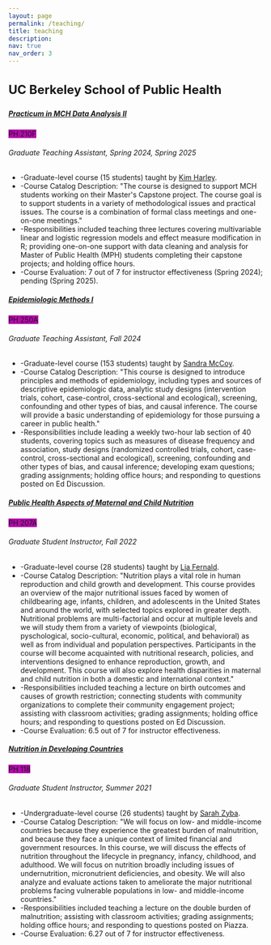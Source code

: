 ```yaml
---
layout: page
permalink: /teaching/
title: teaching
description: 
nav: true
nav_order: 3
---
```


<h3 class="mt-4" style="font-size: 1.5rem;">UC Berkeley School of Public Health</h3>

<!-- Practicum in MCH Data Analysis  (PH210F) -->
<div class="card mt-3">
  <div class="p-3">
    <div class="row">
      <div class="col-sm-10">
        <h5 class="card-title"><a href="https://classes.berkeley.edu/content/2024-spring-pbhlth-210f-101-lec-101">Practicum in MCH Data Analysis II</a></h5>
      </div>
      <div class="col-sm-2 text-left text-sm-right">
        <span class="badge font-weight-bold text-uppercase cyan-color align-middle" style="background-color: #b509ac;">
            PH 210F
        </span>
      </div>
    </div>
    <h6 class="font-italic mt-2 mt-sm-0">Graduate Teaching Assistant, Spring 2024, Spring 2025</h6>
    <ul class="card-text font-weight-light list-group list-group-flush">
      <li class="list-group-item">-Graduate-level course (15 students) taught by <a href="https://publichealth.berkeley.edu/people/kim-harley">Kim Harley</a>.</li>
      <li class="list-group-item">-Course Catalog Description: "The course is designed to support MCH students working on their Master's Capstone project. The course goal is to support students in a variety of methodological issues and practical issues. The course is a combination of formal class meetings and one-on-one meetings."</li>
      <li class="list-group-item">-Responsibilities included teaching three lectures covering multivariable linear and logistic regression models and effect measure modification in R; providing one-on-one support with data cleaning and analysis for Master of Public Health (MPH) students completing their capstone projects; and holding office hours.</li>
      <li class="list-group-item">-Course Evaluation: 7 out of 7 for instructor effectiveness (Spring 2024); pending (Spring 2025).</li> 
    </ul>
  </div>
</div>


<!-- Epidemiologic Methods I (PH250A) -->
<div class="card mt-3">
  <div class="p-3">
    <div class="row">
      <div class="col-sm-10">
        <h5 class="card-title"><a href="https://classes.berkeley.edu/content/2024-fall-pbhlth-250a-105-lab-105">Epidemiologic Methods I</a></h5>
      </div>
      <div class="col-sm-2 text-left text-sm-right">
        <span class="badge font-weight-bold text-uppercase cyan-color align-middle" style="background-color: #b509ac;">
            PH 250A
        </span>
      </div>
    </div>
    <h6 class="font-italic mt-2 mt-sm-0">Graduate Teaching Assistant, Fall 2024</h6>
    <ul class="card-text font-weight-light list-group list-group-flush">
      <li class="list-group-item">-Graduate-level course (153 students) taught by <a href="https://publichealth.berkeley.edu/people/sandra-mccoy">Sandra McCoy</a>.</li>
      <li class="list-group-item">-Course Catalog Description: "This course is designed to introduce principles and methods of epidemiology, including types and sources of descriptive epidemiologic data, analytic study designs (intervention trials, cohort, case-control, cross-sectional and ecological), screening, confounding and other types of bias, and causal inference. The course will provide a basic understanding of epidemiology for those pursuing a career in public health."</li>
      <li class="list-group-item">-Responsibilities include leading a weekly two-hour lab section of 40 students, covering topics such as measures of disease frequency and association, study designs (randomized controlled trials, cohort, case-control, cross-sectional and ecological), screening, confounding and other types of bias, and causal inference; developing exam questions; grading assignments; holding office hours; and responding to questions posted on Ed Discussion.</li>
    </ul>
  </div>
</div>


<!-- Public Health Aspects of Maternal and Child Nutrition  (PH207A) -->
<div class="card mt-3">
  <div class="p-3">
    <div class="row">
      <div class="col-sm-10">
        <h5 class="card-title"><a href="https://classes.berkeley.edu/content/2022-Fall-PBHLTH-207A-001-LEC-001">Public Health Aspects of Maternal and Child Nutrition</a></h5>
      </div>
      <div class="col-sm-2 text-left text-sm-right">
        <span class="badge font-weight-bold text-uppercase cyan-color align-middle" style="background-color: #b509ac;">
            PH 207A
        </span>
      </div>
    </div>
    <h6 class="font-italic mt-2 mt-sm-0">Graduate Student Instructor, Fall 2022</h6>
    <ul class="card-text font-weight-light list-group list-group-flush">
      <li class="list-group-item">-Graduate-level course (28 students) taught by <a href="https://publichealth.berkeley.edu/people/lia-fernald">Lia Fernald</a>.</li>
      <li class="list-group-item">-Course Catalog Description: "Nutrition plays a vital role in human reproduction and child growth and development. This course provides an overview of the major nutritional issues faced by women of childbearing age, infants, children, and adolescents in the United States and around the world, with selected topics explored in greater depth. Nutritional problems are multi-factorial and occur at multiple levels and we will study them from a variety of viewpoints (biological, pyschological, socio-cultural, economic, political, and behavioral) as well as from individual and population perspectives. Participants in the course will become acquainted with nutritional research, policies, and interventions designed to enhance reproduction, growth, and development. This course will also explore health disparities in maternal and child nutrition in both a domestic and international context."</li>
      <li class="list-group-item">-Responsibilities included teaching a lecture on birth outcomes and causes of growth restriction; connecting students with community organizations to complete their community engagement project; assisting with classroom activities; grading assignments; holding office hours; and responding to questions posted on Ed Discussion.</li>
      <li class="list-group-item">-Course Evaluation: 6.5 out of 7 for instructor effectiveness.</li>
    </ul>
  </div>
</div>


<!-- Nutrition in Developing Countries (PH118) -->
<div class="card mt-3">
  <div class="p-3">
    <div class="row">
      <div class="col-sm-10">
        <h5 class="card-title"><a href="https://classes.berkeley.edu/content/2021-summer-pbhlth-118-001-lec-001">Nutrition in Developing Countries</a></h5>
      </div>
      <div class="col-sm-2 text-left text-sm-right">
        <span class="badge font-weight-bold text-uppercase cyan-color align-middle" style="background-color: #b509ac;">
            PH 118
        </span>
      </div>
    </div>
    <h6 class="font-italic mt-2 mt-sm-0">Graduate Student Instructor, Summer 2021</h6>
    <ul class="card-text font-weight-light list-group list-group-flush">
      <li class="list-group-item">-Undergraduate-level course (26 students) taught by <a href="https://publichealth.berkeley.edu/people/sarah-zyba">Sarah Zyba</a>.</li>
      <li class="list-group-item">-Course Catalog Description: "We will focus on low- and middle-income countries because they experience the greatest burden of malnutrition, and because they face a unique context of limited financial and government resources. In this course, we will discuss the effects of nutrition throughout the lifecycle in pregnancy, infancy, childhood, and adulthood. We will focus on nutrition broadly including issues of undernutrition, micronutrient deficiencies, and obesity. We will also analyze and evaluate actions taken to ameliorate the major nutritional problems facing vulnerable populations in low- and middle-income countries."</li>
      <li class="list-group-item">-Responsibilities included teaching a lecture on the double burden of malnutrition; assisting with classroom activities; grading assignments; holding office hours; and responding to questions posted on Piazza.</li>
      <li class="list-group-item">-Course Evaluation: 6.27 out of 7 for instructor effectiveness.</li>
    </ul>
  </div>
</div>
